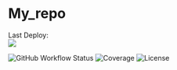 # My_repo

Last Deploy:<br>
<img src="https://github.com/SergeyKirakosyan/My_repo/Prepare_action/badge.svg?branch=master"><br> 



![GitHub Workflow Status](https://img.shields.io/github.com/SergeyKirakosyan/My_repo/Prepare_action)
![Coverage](https://img.shields.io/codecov/c/github.com/SergeyKirakosyan/My_repo)
![License](https://img.shields.io/github.com/SergeyKirakosyan/My_repo)
